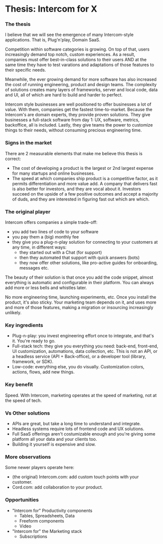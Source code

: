 # Thesis: Intercom for X

### The thesis

I believe that we will see the emergence of many Intercom-style applications. That is, Plug'n'play, Domain SaaS.

Competition within software categories is growing. On top of that, users increasingly demand top notch, custom experiences. As a result, companies must offer best-in-class solutions to their users AND at the same time they have to test varations and adaptations of those features to their specific needs.

Meanwhile, the ever growing demand for more software has also increased the cost of running engineering, product and design teams. The complexity of solutions creates many layers of frameworks, server and local code, data and UI, all of which are hard to build and harder to perfect. 

Intercom style businesses are well positioned to offer businesses a lot of value. With them, companies get the fastest time-to-market. Because the Intercom's are domain experts, they provide proven solutions. They give businesses a full-stack software from day 1: UX, software, metrics, backoffice, all is included. Lastly, they give teams the power to customize things to their needs, without consuming precious engineering time.

### Signs in the market

There are 2 measurable elements that make me believe this thesis is correct:
- The cost of developing a product is the largest or 2nd largest expense for many startups and online businesses.
- The speed at which companies ship product is a competitive factor, as it permits differentiation and more value add. A company that delivers fast is also better for investors, and they are vocal about it. Investors succeed on the upside of a few positive outcomes and accept a majority of duds, and they are interested in figuring fast out which are which.

### The original player

Intercom offers companies a simple trade-off:
- you add two lines of code to your software
- you pay them a (big) monthly fee
- they give you a plug-n-play solution for connecting to your customers at any time, in different ways:
    - they started out with a Chat (for support)
    - then they automated that support with quick answers (bots)
    - they now offer other solutions, like pro-active guides for onboarding, messages etc.

The beauty of their solution is that once you add the code snippet, almost everything is automatic and configurable in their platform. You can always add more or less bells and whistles later.

No more engineering time, launching experiments, etc. Once you install the product, it's also sticky. Your marketing team depends on it, and uses more and more of those features, making a migration or insourcing increasingly unlikely.

### Key ingredients

- Plug-n-play: you invest engineering effort once to integrate, and that's it. You're ready to go.
- Full-stack tech: they give you everything you need: back-end, front-end, UI customization, automations, data collection, etc. This is not an API, or a headless service (API + Back-office), or a developer tool (library, framework, or SDK).
- Low-code: everything else, you do visually. Customization colors, actions, flows, add new things.

### Key benefit

Speed. With Intercom, marketing operates at the speed of marketing, not at the speed of tech.

### Vs Other solutions

- APIs are great, but take a long time to understand and integrate.
- Headless systems require lots of frontend code and UX solutions.
- Full SaaS offerings aren't costumizable enough and you're giving some platform all your data and your clients too.
- Building it yourself is expensive and slow.

### More observations

Some newer players operate here:
- (the original) Intercom.com: add custom touch points with your customer.
- Cord.com: add collaboration to your product.

### Opportunities

- "Intercom for" Productivity components
    - Tables, Spreadsheets, Data
    - Freeform components
    - Video
- "Intercom for" the Marketing stack
    - Subscriptions
